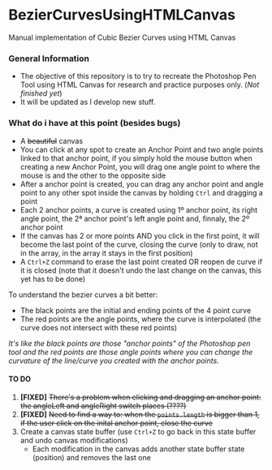 # BezierCurvesUsingHTMLCanvas
 Manual implementation of Cubic Bezier Curves using HTML Canvas

### General Information
* The objective of this repository is to try to recreate the Photoshop Pen Tool using HTML Canvas for research and practice purposes only. (_Not finished yet_)
* It will be updated as I develop new stuff.

### What do i have at this point (besides bugs)
- A <s>beautiful</s> canvas
- You can click at any spot to create an Anchor Point and two angle points linked to that anchor point, if you simply hold the mouse button when creating a new Anchor Point, you will drag one angle point to where the mouse is and the other to the opposite side
- After a anchor point is created, you can drag any anchor point and angle point to any other spot inside the canvas by holding `Ctrl` and dragging a point
- Each 2 anchor points, a curve is created using 1º anchor point, its right angle point, the 2ª anchor point's left angle point and, finnaly, the 2º anchor point   
- If the canvas has 2 or more points AND you click in the first point, it will become the last point of the curve, closing the curve (only to draw, not in the array, in the array it stays in the first position)
- A `Ctrl+Z` command to erase the last point created OR reopen de curve if it is closed (note that it doesn't undo the last change on the canvas, this yet has to be done)
  
  
To understand the bezier curves a bit better:  
- The black points are the initial and ending points of the 4 point curve
- The red points are the angle points, where the curve is interpolated (the curve does not intersect with these red points)  

_It's like the black points are those "anchor points" of the Photoshop pen tool and the red points are those angle points where you can change the curvature of the line/curve you created with the anchor points._


#### TO DO
1. **[FIXED]** <s>There's a problem when clicking and dragging an anchor point: the angleLeft and angleRight switch places (????)</s>
2. **[FIXED]** <s>Need to find a way to: when the `points.length` is bigger than 1, if the user click on the inital anchor point, close the curve</s>
3. Create a canvas state buffer (use `Ctrl+Z` to go back in this state buffer and undo canvas modifications)
   - Each modification in the canvas adds another state buffer state (position) and removes the last one


